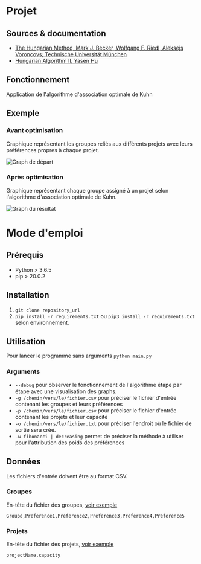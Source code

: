 # Projet

## Sources & documentation

- [The Hungarian Method, Mark J. Becker, Wolfgang F. Riedl, Aleksejs Voroncovs; Technische Universität München](https://www-m9.ma.tum.de/graph-algorithms/matchings-hungarian-method/index_en.html)
- [Hungarian Algorithm II, Yasen Hu](https://yasenh.github.io/post/hungarian-algorithm-2/)

## Fonctionnement

Application de l'algorithme d'association optimale de Kuhn

## Exemple

### Avant optimisation

Graphique représentant les groupes reliés aux différents projets avec leurs préférences propres à chaque projet.

![Graph de départ](https://i.imgur.com/ZDgmpm9.png)

### Après optimisation

Graphique représentant chaque groupe assigné à un projet selon l'algorithme d'association optimale de Kuhn.

![Graph du résultat](https://i.imgur.com/D3OjzFH.png)

# Mode d'emploi

## Prérequis

- Python > 3.6.5
- pip > 20.0.2

## Installation

1. `git clone repository_url`
2. `pip install -r requirements.txt` ou `pip3 install -r requirements.txt` selon environnement.

## Utilisation

Pour lancer le programme sans arguments `python main.py`

### Arguments

- `--debug` pour observer le fonctionnement de l'algorithme étape par étape avec une visualisation des graphs.
- `-g /chemin/vers/le/fichier.csv` pour préciser le fichier d'entrée contenant les groupes et leurs préférences
- `-p /chemin/vers/le/fichier.csv` pour préciser le fichier d'entrée contenant les projets et leur capacité
- `-o /chemin/vers/le/fichier.txt` pour préciser l'endroit où le fichier de sortie sera créé.
- `-w fibonacci | decreasing` permet de préciser la méthode à utiliser pour l'attribution des poids des préférences

## Données

Les fichiers d'entrée doivent être au format CSV.

### Groupes

En-tête du fichier des groupes, [voir exemple](https://github.com/mdolr/affectation-groupe/blob/main/test_data/test_groups.csv)

```
Groupe,Preference1,Preference2,Preference3,Preference4,Preference5
```

### Projets

En-tête du fichier des projets, [voir exemple](https://github.com/mdolr/affectation-groupe/blob/main/test_data/test_projects.csv)

```
projectName,capacity
```
